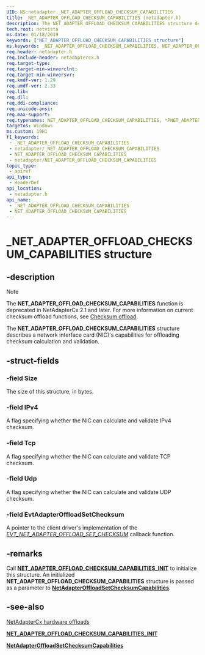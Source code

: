 ```yaml
---
UID: NS:netadapter._NET_ADAPTER_OFFLOAD_CHECKSUM_CAPABILITIES
title: _NET_ADAPTER_OFFLOAD_CHECKSUM_CAPABILITIES (netadapter.h)
description: The NET_ADAPTER_OFFLOAD_CHECKSUM_CAPABILITIES structure describes a network interface card (NIC)'s capabilities for offloading checksum calculation and validation.
tech.root: netvista
ms.date: 01/18/2019
keywords: ["NET_ADAPTER_OFFLOAD_CHECKSUM_CAPABILITIES structure"]
ms.keywords: _NET_ADAPTER_OFFLOAD_CHECKSUM_CAPABILITIES, NET_ADAPTER_OFFLOAD_CHECKSUM_CAPABILITIES, *PNET_ADAPTER_OFFLOAD_CHECKSUM_CAPABILITIES,
req.header: netadapter.h
req.include-header: netadaptercx.h
req.target-type: 
req.target-min-winverclnt: 
req.target-min-winversvr: 
req.kmdf-ver: 1.29
req.umdf-ver: 2.33 
req.lib: 
req.dll: 
req.ddi-compliance: 
req.unicode-ansi: 
req.max-support: 
req.typenames: NET_ADAPTER_OFFLOAD_CHECKSUM_CAPABILITIES, *PNET_ADAPTER_OFFLOAD_CHECKSUM_CAPABILITIES
targetos: Windows
ms.custom: 19H1
f1_keywords:
 - _NET_ADAPTER_OFFLOAD_CHECKSUM_CAPABILITIES
 - netadapter/_NET_ADAPTER_OFFLOAD_CHECKSUM_CAPABILITIES
 - NET_ADAPTER_OFFLOAD_CHECKSUM_CAPABILITIES
 - netadapter/NET_ADAPTER_OFFLOAD_CHECKSUM_CAPABILITIES
topic_type:
 - apiref
api_type:
 - HeaderDef
api_location:
 - netadapter.h
api_name:
 - _NET_ADAPTER_OFFLOAD_CHECKSUM_CAPABILITIES
 - NET_ADAPTER_OFFLOAD_CHECKSUM_CAPABILITIES
---
```


# _NET_ADAPTER_OFFLOAD_CHECKSUM_CAPABILITIES structure


## -description

> [!NOTE]
> The **NET_ADAPTER_OFFLOAD_CHECKSUM_CAPABILITIES** function is deprecated in NetAdapterCx 2.1 and later. For more information on current checksum offload functions, see [Checksum offload](/windows-hardware/drivers/netcx/checksum-offload).

The **NET_ADAPTER_OFFLOAD_CHECKSUM_CAPABILITIES** structure describes a network interface card (NIC)'s capabilities for offloading checksum calculation and validation.

## -struct-fields

### -field Size

The size of this structure, in bytes.

### -field IPv4

A flag specifying whether the NIC can calculate and validate IPv4 checksum.

### -field Tcp

A flag specifying whether the NIC can calculate and validate TCP checksum.

### -field Udp

 
A flag specifying whether the NIC can calculate and validate UDP checksum.

### -field EvtAdapterOffloadSetChecksum

A pointer to the client driver's implementation of the [*EVT_NET_ADAPTER_OFFLOAD_SET_CHECKSUM*](nc-netadapter-evt_net_adapter_offload_set_checksum.md) callback function.

## -remarks

Call [**NET_ADAPTER_OFFLOAD_CHECKSUM_CAPABILITIES_INIT**](nf-netadapter-net_adapter_offload_checksum_capabilities_init.md) to initialize this structure. An initialized **NET_ADAPTER_OFFLOAD_CHECKSUM_CAPABILITIES** structure is passed as a parameter to [**NetAdapterOffloadSetChecksumCapabilities**](nf-netadapter-netadapteroffloadsetchecksumcapabilities.md).

## -see-also

[NetAdapterCx hardware offloads](/windows-hardware/drivers/netcx/introduction-to-hardware-offloads)

[**NET_ADAPTER_OFFLOAD_CHECKSUM_CAPABILITIES_INIT**](nf-netadapter-net_adapter_offload_checksum_capabilities_init.md)

[**NetAdapterOffloadSetChecksumCapabilities**](nf-netadapter-netadapteroffloadsetchecksumcapabilities.md)

